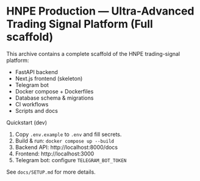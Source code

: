 # HNPE Production — Ultra-Advanced Trading Signal Platform (Full scaffold)

This archive contains a complete scaffold of the HNPE trading-signal platform:
- FastAPI backend
- Next.js frontend (skeleton)
- Telegram bot
- Docker compose + Dockerfiles
- Database schema & migrations
- CI workflows
- Scripts and docs

Quickstart (dev)
1. Copy `.env.example` to `.env` and fill secrets.
2. Build & run: `docker compose up --build`
3. Backend API: http://localhost:8000/docs
4. Frontend: http://localhost:3000
5. Telegram bot: configure `TELEGRAM_BOT_TOKEN`

See `docs/SETUP.md` for more details.
